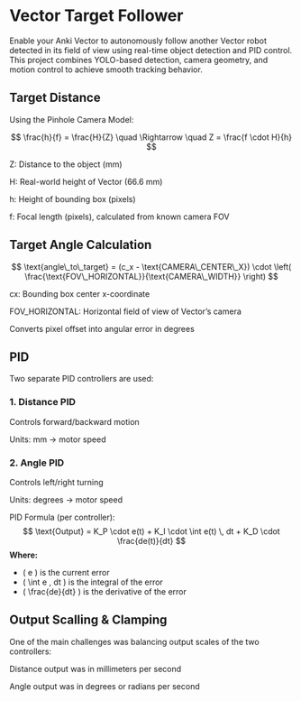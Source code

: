 # Vector Target Follower 
Enable your Anki Vector to autonomously follow another Vector robot detected in its field of view using real-time object detection and PID control. This project combines YOLO-based detection, camera geometry, and motion control to achieve smooth tracking behavior.

## Target Distance 
Using the Pinhole Camera Model:

$$
\frac{h}{f} = \frac{H}{Z} \quad \Rightarrow \quad Z = \frac{f \cdot H}{h}
$$

 
Z: Distance to the object (mm)

H: Real-world height of Vector (66.6 mm)

h: Height of bounding box (pixels)

f: Focal length (pixels), calculated from known camera FOV

## Target Angle Calculation

$$
\text{angle\_to\_target} = (c_x - \text{CAMERA\_CENTER\_X}) \cdot \left( \frac{\text{FOV\_HORIZONTAL}}{\text{CAMERA\_WIDTH}} \right)
$$


cx: Bounding box center x-coordinate

FOV_HORIZONTAL: Horizontal field of view of Vector’s camera

Converts pixel offset into angular error in degrees

## PID 
Two separate PID controllers are used:

### 1. Distance PID
Controls forward/backward motion

Units: mm → motor speed

### 2. Angle PID
Controls left/right turning

Units: degrees → motor speed

PID Formula (per controller):
$$
\text{Output} = K_P \cdot e(t) + K_I \cdot \int e(t) \, dt + K_D \cdot \frac{de(t)}{dt}
$$
**Where:**

- \( e \) is the current error  
- \( \int e \, dt \) is the integral of the error  
- \( \frac{de}{dt} \) is the derivative of the error


## Output Scalling & Clamping 
One of the main challenges was balancing output scales of the two controllers:

Distance output was in millimeters per second

Angle output was in degrees or radians per second
